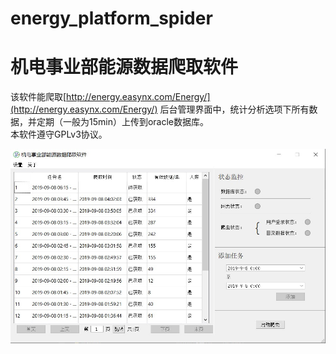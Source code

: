 # energy_platform_spider


# 机电事业部能源数据爬取软件                    

该软件能爬取[http://energy.easynx.com/Energy/](http://energy.easynx.com/Energy/) 后台管理界面中，统计分析选项下所有数据，并定期（一般为15min）上传到oracle数据库。                     
本软件遵守GPLv3协议。                    

![](res/sample/批注%202019-09-08%20084020.jpg)